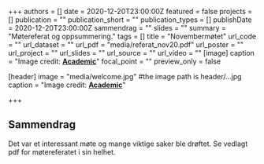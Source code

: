 +++
authors = []
date = 2020-12-20T23:00:00Z
featured = false
projects = []
publication = ""
publication_short = ""
publication_types = []
publishDate = 2020-12-20T23:00:00Z
sammendrag = ""
slides = ""
summary = "Møtereferat og oppsummering."
tags = []
title = "Novembermøtet"
url_code = ""
url_dataset = ""
url_pdf = "media/referat_nov20.pdf"
url_poster = ""
url_project = ""
url_slides = ""
url_source = ""
url_video = ""
[image]
caption = "Image credit: [**Academic**](https://github.com/gcushen/hugo-academic/)"
focal_point = ""
preview_only = false


[header]
image = "media/welcome.jpg" #the image path is header/...jpg
caption = "Image credit: [**Academic**](https://github.com/gcushen/hugo-academic/)"

+++

## Sammendrag

Det var et interessant møte og mange viktige saker ble drøftet. Se vedlagt pdf for møtereferatet i sin helhet. 